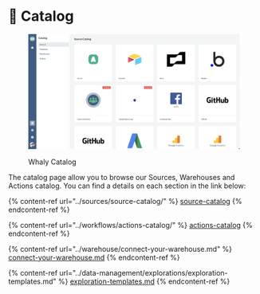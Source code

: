 # 📗 Catalog

<figure><img src="../.gitbook/assets/image (21).png" alt=""><figcaption><p>Whaly Catalog</p></figcaption></figure>

The catalog page allow you to browse our Sources, Warehouses and Actions catalog. You can find a details on each section in the link below:

{% content-ref url="../sources/source-catalog/" %}
[source-catalog](../sources/source-catalog/)
{% endcontent-ref %}

{% content-ref url="../workflows/actions-catalog/" %}
[actions-catalog](../workflows/actions-catalog/)
{% endcontent-ref %}

{% content-ref url="../warehouse/connect-your-warehouse.md" %}
[connect-your-warehouse.md](../warehouse/connect-your-warehouse.md)
{% endcontent-ref %}

{% content-ref url="../data-management/explorations/exploration-templates.md" %}
[exploration-templates.md](../data-management/explorations/exploration-templates.md)
{% endcontent-ref %}
